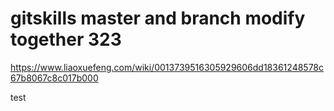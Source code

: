 # gitskills master and branch modify together 323
https://www.liaoxuefeng.com/wiki/0013739516305929606dd18361248578c67b8067c8c017b000

test
